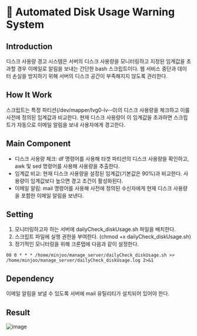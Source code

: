 # :rotating_light: Automated Disk Usage Warning System

## Introduction
디스크 사용량 경고 시스템은 서버의 디스크 사용량을 모니터링하고 지정된 임계값을 초과할 경우 이메일로 알림을 보내는 간단한 bash 스크립트이다. 웹 서비스 중단과 데이터 손실을 방지하기 위해 서버의 디스크 공간이 부족해지지 않도록 관리한다.

## How It Work
스크립트는 특정 파티션(/dev/mapper/lvg0-lv--0)의 디스크 사용량을 체크하고 이를 사전에 정의된 임계값과 비교한다. 현재 디스크 사용량이 이 임계값을 초과하면 스크립트가 자동으로 이메일 알림을 보내 사용자에게 경고한다.

## Main Component
- 디스크 사용량 체크: df 명령어를 사용해 타겟 파티션의 디스크 사용량을 확인하고, awk 및 sed 명령어를 사용해 사용량을 추출한다.
- 임계값 비교: 현재 디스크 사용량을 설정된 임계값(기본값은 90%)과 비교한다. 사용량이 임계값보다 높으면 경고 조건이 활성화된다.
- 이메일 알림: mail 명령어를 사용해 사전에 정의된 수신자에게 현재 디스크 사용량을 포함한 이메일 알림을 보낸다.

## Setting
1. 모니터링하고자 하는 서버에 dailyCheck_diskUsage.sh 파일을 배치한다.
2. 스크립트 파일에 실행 권한을 부여한다. (chmod +x dailyCheck_diskUsage.sh)
3. 정기적인 모니터링을 위해 크론탭에 다음과 같이 설정한다.

```shell
00 0 * * * /home/minjoo/manage_server/dailyCheck_diskUsage.sh >> /home/minjoo/manage_server/dailyCheck_diskUsage.log 2>&1
```

## Dependency
이메일 알림을 보낼 수 있도록 서버에 mail 유틸리티가 설치되어 있어야 한다.

## Result
![image](https://github.com/MinjooShin/ServerStatus-Notification/assets/74174008/1328415f-440a-4221-bc82-4a09364a559a)

